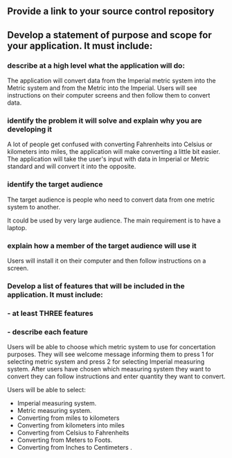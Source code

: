 ## Provide a link to your source control repository

[](https://github.com/egor-vlas/terminal_app)



## **Develop** a statement of **purpose** and **scope** for your application. It must include:

### **describe** at a high level what the application will do:

The application will convert data from the Imperial metric system into the Metric system and from the Metric into the Imperial.  Users will see instructions on their computer screens and then follow them to convert data.

### **identify** the problem it will solve and **explain** why you are developing it

A lot of people get confused with converting Fahrenheits into Celsius or kilometers into miles, the application will make converting a little bit easier. The application will take the user's input with data in Imperial or Metric standard and will convert it into the opposite.

### **identify** the target audience

The target audience is people who need to convert data from one metric system to another.

 It could be used by very large audience. The main requirement is to have a laptop.

### **explain** how a member of the target audience will use it

Users will install it on their computer and then follow instructions on a screen.

### **Develop** a list of features that will be included in the application. It must include:

### \- at least THREE **features**

### \- **describe** each feature

Users will be able to choose which metric system to use for concertation purposes. They will see welcome message informing them to press 1 for selecting metric system and press 2 for selecting Imperial measuring system. After users have chosen which measuring system they want to convert they can follow instructions and enter quantity they want to convert.

Users will be able to select: 

- Imperial measuring system.
- Metric measuring system.
- Converting from miles to kilometers
- Converting from kilometers into miles
- Converting from Celsius to Fahrenheits 
- Converting from Meters to Foots.
- Converting from Inches to Centimeters .